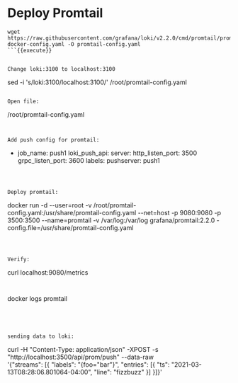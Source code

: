 
# Deploy Promtail


```
wget https://raw.githubusercontent.com/grafana/loki/v2.2.0/cmd/promtail/promtail-docker-config.yaml -O promtail-config.yaml
```{{execute}}


Change loki:3100 to localhost:3100 

```
sed -i 's/loki:3100/localhost:3100/' /root/promtail-config.yaml
```{{execute}}

Open file:

```
/root/promtail-config.yaml
```{{open}}


Add push config for promtail:

```
- job_name: push1
  loki_push_api:
    server:
      http_listen_port: 3500
      grpc_listen_port: 3600
    labels:
      pushserver: push1
```{{copy}}



Deploy promtail:

```
docker run -d --user=root -v /root/promtail-config.yaml:/usr/share/promtail-config.yaml --net=host -p 9080:9080 -p 3500:3500 --name=promtail -v /var/log:/var/log grafana/promtail:2.2.0 -config.file=/usr/share/promtail-config.yaml
```{{execute}}



Verify:

```
curl localhost:9080/metrics
```{{execute}}


```
docker logs promtail
```{{execute}}




sending data to loki:

```
curl -H "Content-Type: application/json" -XPOST -s "http://localhost:3500/api/prom/push" --data-raw \
  '{"streams": [{ "labels": "{foo=\"bar\"}", "entries": [{ "ts": "2021-03-13T08:28:06.801064-04:00", "line": "fizzbuzz" }] }]}'
```{{execute}}
